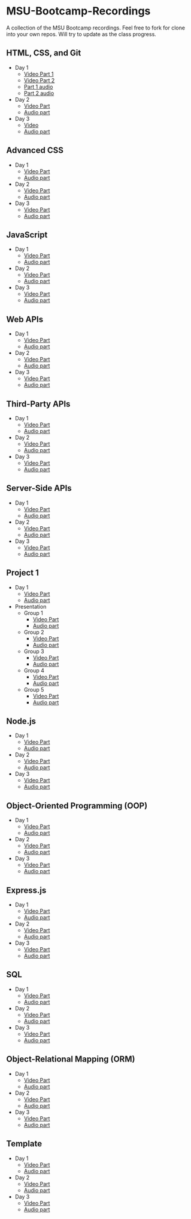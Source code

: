 # MSU-Bootcamp-Recordings
A collection of the MSU Bootcamp recordings.
Feel free to fork for clone into your own repos.
Will try to update as the class progress. 

## HTML, CSS, and Git
* Day 1
    * [Video Part 1](https://zoom.us/rec/play/AfnmR5G22f88f_mDIJTguOApABJIKUNRsh5DaRjdwmVD3s-IRW4i0ednht8D5qbyH0In7T8P7qDEoSBQ.q6Iod5u5bl0NaldF)
    * [Video Part 2](https://zoom.us/rec/play/SkYgmE64VpsdfEhkeqD49EYGgzxAYJ2S66iscTe5DgQjdkxr1LZ5hLxvRgsZPD-a7SvS6jlrZGn5x6WT.__ZKdjy1MB8QHzLH)
    * [Part 1 audio](https://zoom.us/rec/play/yyplsv2-xpqKrFTfka3Q9hnNCh3GWgdLzbYHVxFc0aUKCyS-OiOUlOdmymHSPxUYgE2eNN6kmJ60EsKw.TEU-P-YaUOJn59fM)
    * [Part 2 audio](https://zoom.us/rec/play/KkkF_4qCBzhYD_CDvGrywdKJQ_-rNRu0Rwal0hK9PQV_NllUuyI0TfE-EiRLdmORK5ywErXVluiQiVOy.UWNei8rbBwC7-3CO)
* Day 2
    * [Video Part](https://zoom.us/rec/play/y62Cjj66ENPm5oWfdVIiXmPvJJ3EUUrJGuIK29_dDcHCJ9hg6geiGc8cz6awLzvVk8HOhGZ2m0i5ezqT.c6xwgQk3iyLhH6Wa)
    * [Audio part](https://zoom.us/rec/play/ZrV7nZS2w1TGbue6QC8l1II0u7rjFQ-Uwu0G03lAFSneQL555HadlOuv_YG4oRMdMclIRbwcF0PqsjO3.IGXqOxJenDEPDrxB)
* Day 3
    * [Video](https://zoom.us/rec/play/OVgVmMllL6dM88CdHeDKgxB72b2wHoClRLmla3dcNTZuTXTrB-oPdySAtPYgJBPJ2bk59330SSiw7CYh.n0bF3WXcmzj8jo9a)
    * [Audio part](https://zoom.us/rec/play/UMZLG8POxq85Ksn_3siP3omyAd6Myq9jZ1VuB6PBUrM5PnvrcGMW1hAhPYvQ-WiKfdMgOkCY6-qZW7ds.hQ2y2r2Mt1GpFIeO)

## Advanced CSS
* Day 1
    * [Video Part](https://zoom.us/rec/play/p0AU2BAiPjOFYp6A802Q2hq5b1DkzgvPeLHbXZuP9UnuJQRX7x_eVOnr7S4pjjgIxM2u16vSs0qCU_WG.dmOl_pm3iAkwLv_J)
    * [Audio part](https://zoom.us/rec/play/PTwssSUjLlV9EbW4e-jIPwi-6oHYfoi6EXUK6fr-_Mm8m79QVCeSsgl2I6DzaY5Od0KeInRjDcV-PnGv.lJF75fOBI5HsFqQ-)
* Day 2
    * [Video Part](https://zoom.us/rec/play/MDZcwblb55XlhjbbOm_JO1BXBXe0jma_jf3WjVmUtabpKmMnjTm7BP1l6SVzwAwKV1KVFqJu8BAnsWGc.vm8KLwNvjKvc0z0b)
    * [Audio part](https://zoom.us/rec/play/bcst-nj_TrsgvOFuKztRKYHxpKIQafXrB4mzENpoXw75KSinrkLIOaoXXDe0w50tc8NLvqpygewKqVGb._fC1oIycf_Ze8U5a)
* Day 3
    * [Video Part](https://zoom.us/rec/play/u-UBxuzSyNyUMLdQjfpN5gt-RuYKTnayCtGQepfGWShga4JxAlpza5jaGFD2ltG7RbePJoJUm8_Csd6k.i3X_hSYiZEGU2kXt)
    * [Audio part](https://zoom.us/rec/play/EYzt_5zTwUMY6gccKMvf6U7xEo-l9AfIA4Seu3W-EvAMyplJaAH7aFbOjVxKzCV8JGZoryCWgx6DN5Kk.zif8UhaNgMr7vWnc)

## JavaScript
* Day 1
    * [Video Part](https://zoom.us/rec/play/b2rMSuFlxUw4bUxnsR4DZYa5vwsGzYt8C917ildbrJj2hb9Lb__yzVIRWwXIWf4Jxwn7PxRqfFqX_oLf.cg1w5mCb1GY7hGvQ)
    * [Audio part](https://zoom.us/rec/play/JMjLIjOVNLTh5dsQ1sFmOBv5wpTItlH0-PWj8ZXCtSxwyERJUCg-HMaNbW8nNJsmdQesrmmtzyEOfxVh.cIjlMUxzzrysoq99)
* Day 2
    * [Video Part](https://zoom.us/rec/play/mtf4gAztjYUYuQUp5zuDuJv-bU4FDlQMDN2lFSLwLs6iHnHZwWnFKNtWvHAUIbRo1RqejrPC24LedCYA.jSo7MUQyz_fHWB3V)
    * [Audio part](https://zoom.us/rec/play/ifEExZD9mcWJkIEk1MyO_YfT_--0Wjd_gZZSKSAteHnG4G-EnaJomOPo2kMGz7tukT9LJhvqkB6GnnTR.i9Mb9L2wVh4a4l2l)
* Day 3
    * [Video Part](https://zoom.us/rec/play/Mfd1TvStB47zN0U9tii2VwOChTKpODwZqCEMZ0mJkoodZl2RWVNTaAXSvwsSaxsY1zBDZJONVchx7d0.6KkY9ejT_8EsUS8x)
    * [Audio part](https://zoom.us/rec/play/2-RXcosIhtNM7FB-QP91LJmRnhDOqsR5KuG3VcZoMO7l5bdeisMaNKPNF6tH3hHYkMEDqM85nVJ8GRPJ.Mfa4193BR3pq1N9q)

## Web APIs
* Day 1
    * [Video Part](https://zoom.us/rec/play/9NIONTlUiAomIJuQLtciA_5648p8I0uwVn8dF1IU0vtphWBr9i_4xS0L8L8B8eo0wNdYJ4wvcpmOTtQ-.YrNgPQXvSj7pkpFr)
    * [Audio part](https://zoom.us/rec/play/xAmz_SPI6egQVhbbdJyNCl5tQv23nseSv8HrY7CdEoSULu-PtlQ7zB48QI_FXg1nutVTr70mOEa6POv0.HOCOpLW49ze2wo2X)
* Day 2
    * [Video Part](https://zoom.us/rec/play/BoLI5m7TLvG-6d-PjUY-lp9tFUUmhoRB9v8AC2vIX0trMgJgwPqZEupDFfztH2nRARW5uig5fkCNoM8.Y6bPmk0MfSzgwJ6k)
    * [Audio part](https://zoom.us/rec/play/ljE91X9gsTSKnHO1UXkrLEWXLeRpJjuKWqu1Fu82wcqO0o997wz2dYsFh_WO14seu2EtmV3vQ-YjTP6b.6m3knRVM3XqNME4R)
* Day 3
    * [Video Part](https://zoom.us/rec/play/Cy4_yTA1JaiW-Ma4c_tm31eUHdbOOJVKPY8Etjki3D1ngPeca8EaSIe_SpTroix_v5C7BAdGKurYAMKv.ErZ2EqhoMt9Ufj1m)
    * [Audio part](https://zoom.us/rec/play/o70QczcL-vq1notTEElBAtqCFTMyPWcZrXaKPJhorx8eyVb5DuIP0-PPdzbRB8a8KcqxklZlH7oHmB70.BCliEXqp7f5OpBZN)

## Third-Party APIs
* Day 1
    * [Video Part](https://zoom.us/rec/play/6dqTvyoHTmx_iGtjed-NtpuZ6wqo_kL0uK8wQNlju17gg1_XfhdY8iWKr_dEcXq2cBAmMeVTJ_h-ojp1.J8go8MaEKW4bWb1o)
    * [Audio part](https://zoom.us/rec/play/S4dj-suYpUknzouIw9RYwP9lRfUmH9lgbpoVKscVaPvoHrbK8x7WznZmqMxBQgiRdZsoCA9d124Bf5Vo.-VFHgtxCvob4uV86)
* Day 2
    * [Video Part](https://zoom.us/rec/play/vZW_sgLNQyoOysaZsHAR1Wj29CJJQyb6XRfpAA3CtXKm_xoiu-XRIMdUukw3pCtsIAuvRwIQbou9odGY.LeHShEkzQACdC3wg)
    * [Audio part](https://zoom.us/rec/play/74hCje2C8IMQ7bEMwphYIt1tXefzhKlmiorITnhjhLIy94S3q2KDywbqDIvMupzdCqd2AQkLZxuqINU9._uA4-5mdNmyq8dvP)
* Day 3
    * [Video Part](https://zoom.us/rec/play/7orDPfRaut1-ByzAsmuPql0TRX2wdXb6PD958DYlTXTyetYKsuXNw_wM99lAp4eg_UX247pa_S05_vTT.lMC0_MHcCIwdNFgg)
    * [Audio part](https://zoom.us/rec/play/r2RrF_4mlm2BquSdbNuDb5MZH0aMcytQQHyPFTQ39Hr84JovfaFzHMu9bEj2OULZqbgGufXgrg4lANSL.vjKk2R6a9_VA_hGi)

## Server-Side APIs
* Day 1
    * [Video Part](https://zoom.us/rec/play/vg7DYMnXFsEzx8JjFMmLzAxr3cJ-QWplJ93Lu6mZjmRYpG1m2mthM7Rx-dVZ26r5zw5U_GXYIeuQJsKf.s1stmuOG0fjVBLAS)
    * [Audio part](https://zoom.us/rec/play/VdRIlFTrjSn6KNTsZzTopkW3uviT5TDJtYP5frXy18kXPezE0zcTUEOS88FROXRfwAPm2ja7ax0GkeHP.kjMpY3quX0SdLZ9f)
* Day 2
    * [Video Part](https://zoom.us/rec/play/lb1mYT1AsaqAmg3bJKsWe3L4vTU73s7LybpqTJp9dRG88zEt66WRBavvU0FcYN9IXJPbiwN6A6dUks9k.2LJpI8H2pO6WDRb7)
    * [Audio part](https://zoom.us/rec/play/gnveLx6GzQJH0GGVr0caTU8GJDcNHyRoOZPI94Ukln-Twk7qJ9JzP3W-zD8RyUwzRduRxq3z93lQO47h.EtuiA7lljzSpfkCd)
* Day 3
    * [Video Part](https://zoom.us/rec/play/GGLf5yoB9Lmu9LMLA7ysTEw6u3C_tQ3b2b1zdOSDfMFmI8wzxWSihMgxXy24RBlMxaLrmFtw6benYDKs.XcqjCaLYC72Q7Fch)
    * [Audio part](https://zoom.us/rec/play/7I5f0VFsWTGuMntG9qR5pY44ELs-ovHxrDqGueNRU6gd9khCDVzKxACmT19OokayIP72tJCRxH7hsaeP.5KZ65sEOsCkCB0rg)

## Project 1
* Day 1
    * [Video Part](https://zoom.us/rec/play/fU2iiAfDsBqOk84lxRwfFojfUR1mSsOkb0la7xCu1jO7jmGhw49TgfLxNoKAiO4ksXg0ZNwSUMm8euHU.MQ_GsFufrKhDM2zU)
    * [Audio part](https://zoom.us/rec/play/UUvY6azSdr3F6gCIFsZU868JMjfXjCISlgRCwPK0GZTV3QqOSRZquPNvFTo08i53eWGLMydMCWB6UM-Z.mik1tUyhadXb7SvL)
* Presentation
    * Group 1
        * [Video Part](https://zoom.us/rec/play/xoHL8MkAFu16gU6sX3tUw0dehC8TP2swnG-MjtXLF0YMSns2ygjwTTp4KrUnFFYiTkb2NmaCH8XNVe9y.ZtGyHuE2UwKUJAnJ)
        * [Audio part](https://zoom.us/rec/play/6zUoXjwRpMNBUvbyA1g6Ga7ykddHhWtdRmQZKR3DYzvOG-VdRRB2-YjUQZesvaiTghKUcuLa56AK2ZM1.2ipPRL6V9HCR2gPl)
    * Group 2
        * [Video Part](https://zoom.us/rec/play/A5wy8kwCUhJb2ZuGlZVh_8h50EDRwWKaHJz3FXE1J6dV5edgIvDArr1iMFWy2_aG9LO_EKfpxnXTuEP0.8HtaViHX6VuUTkIA)
        * [Audio part](https://zoom.us/rec/play/HxQqkQZgS9qhgan4Fng-7fHZb0JwwI1wAtYnReQ77iuiDF_eY-E_x29WzdHbRPrAgghplJVeO7kScRlt.sgxhUHPq3qHpGmYJ)
    * Group 3
        * [Video Part](https://zoom.us/rec/play/JtphJ_rDO-msZbnGIbE-P_BUciFzFuoPF2qxplsRRjLGhGzOAs70FHfWTfo39Z-dNRYAmRJdbGK5dE5P.fAO1dDXXv2x5eNcE)
        * [Audio part](https://zoom.us/rec/play/WWIDjPX8jAo1tW78qWHjcK0yXNUa7YVB57EMPqEZafNPmx1RHoZDgaxHrnSNqJhR10JhppWzdM_LeYTO.7j2j1MmQeYIdalxB)
    * Group 4
        * [Video Part](https://zoom.us/rec/play/6yWK4pdde90qnbuwTeS9tzJvy_siaiqWaQ5E1RQ8fWESQUuDQgNH3tpxSOa1iFJfnwWvBYYQvuHP9Okm.XuSKvRle4QZ3yV3S)
        * [Audio part](https://zoom.us/rec/play/2WIRuRPBtO0ZO5QLI49em0lAzJchZFZX_raHhO-yVrIG9_beRshHF4bggqLdoYEeSR_YoupcYp3MNUM.VLyhCcV-5S2EYhJD)
    * Group 5
        * [Video Part](https://zoom.us/rec/play/HgfXKzgx7iv1P-ZU5LJrIhUgvlmoy06O4UuaB-gv3EIooWtIRRWzv-Ob9vIjPV5X-A_1ql0ylfQtRqGx.vLt8OJD2k4eyFgVB)
        * [Audio part](https://zoom.us/rec/play/jp4MzXwR4mzUamwOiNZlzg-s5tsyC2LmWgXXdEXXq9A9KhLsPrzTvon8Bzq7a18W-ah37mZGWCAd05ym.BpkvEzXpye56UVbj)

## Node.js
* Day 1
    * [Video Part](https://zoom.us/rec/play/oSnR4w0cgCk89ETGVBcgOVET0vszI36dP8UxbRs1IPEbAvC7dTfm-P5FKErFI-akLKCmRcmnMiLFnQ5-.XtdUNK6osVsll_cM)
    * [Audio part](https://zoom.us/rec/play/xVR5LxYn2YRYjWwWlPntUxlZrgzk7MTMs3Aqz3UHpsnNkpPcIyWRnJDXQCyVS3H_GydsTZgbYQ0Y2HU8.QOeAWk27Hf7Jx9Bn)
* Day 2
    * [Video Part](https://zoom.us/rec/play/VRUc70Xl5wCVC_BI_IeBN0l7v-7BcQApOiQKJn81D5qat58UH0ajkp52wxXM_venODEBZcgTErjWS8Vk.9T1w1hJVmJ7UCwn2)
    * [Audio part](https://zoom.us/rec/play/QKsetrlw-A6FvydBULIOK-LPT2F-lhIsjh9CibfObHHMTl5ln_2y7G-oo_GMyaSeSc2uy0FklYAvH8-H.NJ6hYOhh93zMY0xC)
* Day 3
    * [Video Part](https://zoom.us/rec/play/jRyWOhZ638mktfxDQbdjocnRpVM_ab33I8p5fIxRa7Eblg3EVe0mbccfMzKYQhhNOLK_wSslg5tm4rXA.x5w1iz-o3nuV-TDb)
    * [Audio part](https://zoom.us/rec/play/mIqG8KJUrt2nyKStp0-8B-KWEWPP8VQYAThTW_iFKRikNKP4oPtU6WG56S6_83atkuIhte0Za1H8kTja.Z6vOROXXliYXXM0A)

## Object-Oriented Programming (OOP)
* Day 1
    * [Video Part](https://zoom.us/rec/play/UjrU4IyN9HY-GXBlCbQS73IwVcqXZNlIA361En7mxo8PHpgL2jN-feCQOVj9xarS74NAvmj7E2x8bEnR.agFkUWx1HqYRrQXT)
    * [Audio part](https://zoom.us/rec/play/NTRSVdQzWHJZIVYwOGOfkXRpkfDkCLkl_eqDAKzM98tUutCmUei2TgsNoREm17raotEKO7pGcl78zSEq.mbpl7kLOsvKnLOaR)
* Day 2
    * [Video Part](https://zoom.us/rec/play/jnFhyB373BodpHN2sIhfnf3rAFxAo5zJFMqtG6xYLjUVz-iqL_jgK17VMy7iAN5FEr1Z7Xngw8bVw-Xf.qPR6iPe7wgGuyyZq)
    * [Audio part](https://zoom.us/rec/play/hefu6vrQcyH4o9NXkiPH6Q9w_b_azDsVrHBRwsKpTC-oYTgOC7S4oAiPmi5sF9j7L_YscMuxqBU4g9ix.cs6oRGQ7EcuGxpkB)
* Day 3
    * [Video Part](https://zoom.us/rec/play/Y_AghvIRfbQrgkA2lUdd8D1MykMEvQg47Ud9E-OWy7GCXKUX19km-ialurpFSAdwuTbKC6lHCs-OHmlI.FP6fSvW2VIldTSDT)
    * [Audio part](https://zoom.us/rec/play/f6zQHnO3CcWrbwW2FiTQherlw-M_QD8UU42y_MAUKboXAsY-k48tiGKcwYDAsCf4ddgyBhcaMhRSiMsY.c5JYQzmdguz3Zii_)

## Express.js
* Day 1
    * [Video Part](https://zoom.us/rec/play/KZ7sH7wmkRUs4iOgcIsR7koZ7O9sAbBOW6gLEO52_krO3wsROzriH9nxIVszBBHJvssd0jrw9iCtB5RQ.rz2ULvN6xXG4qdRD)
    * [Audio part](https://zoom.us/rec/play/5koBSrsLzNbX20pe8sy9kSBQDBxEQNHUNRoYWFbwU5RE3GpEsCqUK_8uUFCtI4PuEM9Ged72CgtoF3_l.rpsXxiTGFbRYFD9E)
* Day 2
    * [Video Part](https://zoom.us/rec/play/aw_g_albNRo77QSoKuOuM3dOWg6ohJi2L1WfLU6xeVgqHKwzwYlAvdKVJQD9KLdIAeEarBG2ildJ.0fwu2dIYbt3TxHUI)
    * [Audio part](https://zoom.us/rec/play/fIwaeRxLfumzya7a5pOLnaGAOB74byMCV7egKc4XAETuvVlC5qL-xUMcz-8ZOLznsh1_RlcNoneM3phu.NzRM3_Ey_eFcGDbO)
* Day 3
    * [Video Part](https://zoom.us/rec/play/CYbpfYGp5sgrHxzPd8IAuLffgv2kMtYQCsiZ5iDHf0XShTGvum5mRN6-_1ebRZiOZa-eul9RYGERdARA.O-nO4PFboK3ROy2D)
    * [Audio part](https://zoom.us/rec/play/KXL6Gqez6GtaK_-zN5L1kfB1GzEJVIVoO1DCMCXOtxsnBi1SAJGJGUqRiIVBNZ36ZheqDo8F2sFWpW2p.EsTGuZ5vEA6TS_H3)

## SQL
* Day 1
    * [Video Part](https://zoom.us/rec/play/DVArZDaiafgtMlc9fkJav1BrIv-vdk2YjK8mBS1pPohKatTCdHmgE8dz09b-f1HVm5_z0RLQqK5uccdg.SeRHqFpHtZRb_XcZ)
    * [Audio part](https://zoom.us/rec/play/xorAAGbuJYPioSZ7F6w7jvr2eA8TnEwM7mayWDyTTDZj1a-vDyK40Fs5Fz7DlGms--UxF5FZ4rmE_t-P.hGwVK7dOVfTjTy-G)
* Day 2
    * [Video Part](https://zoom.us/rec/play/g0gxdkkWSnYRi7stiq3WRfFRJDIsMP1AZJk_LwJV8jt3fWwjC-0GApnE9K58mC8f9wBVJSYqoGfft8YQ.fXMuRTwsFx6TS-98)
    * [Audio part](https://zoom.us/rec/play/fJ3QY_kxgWD0Xk5y6pX9KQ3ZVpEs470Jk0wY34z27HJihM7NeCUi5PVtz5RwbOINLHlCtmX4nyBS7eWv.3RHorGmDTKEj7Qzf)
* Day 3
    * [Video Part](https://zoom.us/rec/play/OWbADnW6KcGQXmMXDVtNNp7VejgxW5fskcr5Fs-qs9TBcr91Ha57cAcZdqX96eciPbuPdzAOFptuILtW.rJofq0RCxNP4VhKD)
    * [Audio part](https://zoom.us/rec/play/bAjkj7VsV7sRnLdh0QI6wVgmaEXxkcFoBbN8Nv3HlKjGqPRaehR7CerL00G-Ut9qiH0zm9mTHccCErSZ.5Ini_2fkP_xCV9er)

## Object-Relational Mapping (ORM)
* Day 1
    * [Video Part](https://zoom.us/rec/play/9tgr2yIwAGZRXY6XKocO2Cn8ig_GbB6NLAtdnre5lmeBRL8W9Ea9UxidtPvMcBHpVVLPQdMKrgkVFFCI.5IyybbLuTBw1UTEh)
    * [Audio part](https://zoom.us/rec/play/y0joerCVfzuTR23fmYBDOmS14PAxXbbtbEuYnWkxqdJwMQHIP3_1Rt9Nwshigu00VCgfhv4piX3lG1bG.qmuHSrJhKmkomCc5)
* Day 2
    * [Video Part](https://zoom.us/rec/play/HFweSgLLwJPT5v6nq7EkgZgXexB8m8cQcC5atwAMMCp-3M2mCya8EBn2W62N1ykvaPiJayXEqDEt_iOg.q9bokvEN50fyLX2A)
    * [Audio part](https://zoom.us/rec/play/0ypHPjqItCPczy16WrrX8X4lfC9XZGEDih166BUSNuP9PeYl1hQeuR7VeB0cG-j00UvKydGjMfhSfAZS.Oam0EpCNIokCKzyl)
* Day 3
    * [Video Part]()
    * [Audio part]()

## Template
* Day 1
    * [Video Part]()
    * [Audio part]()
* Day 2
    * [Video Part]()
    * [Audio part]()
* Day 3
    * [Video Part]()
    * [Audio part]()